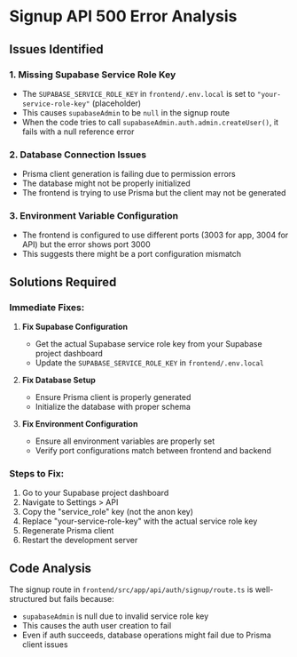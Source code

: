 # Signup API 500 Error Analysis

## Issues Identified

### 1. **Missing Supabase Service Role Key**
- The `SUPABASE_SERVICE_ROLE_KEY` in `frontend/.env.local` is set to `"your-service-role-key"` (placeholder)
- This causes `supabaseAdmin` to be `null` in the signup route
- When the code tries to call `supabaseAdmin.auth.admin.createUser()`, it fails with a null reference error

### 2. **Database Connection Issues**
- Prisma client generation is failing due to permission errors
- The database might not be properly initialized
- The frontend is trying to use Prisma but the client may not be generated

### 3. **Environment Variable Configuration**
- The frontend is configured to use different ports (3003 for app, 3004 for API) but the error shows port 3000
- This suggests there might be a port configuration mismatch

## Solutions Required

### Immediate Fixes:

1. **Fix Supabase Configuration**
   - Get the actual Supabase service role key from your Supabase project dashboard
   - Update the `SUPABASE_SERVICE_ROLE_KEY` in `frontend/.env.local`

2. **Fix Database Setup**
   - Ensure Prisma client is properly generated
   - Initialize the database with proper schema

3. **Fix Environment Configuration**
   - Ensure all environment variables are properly set
   - Verify port configurations match between frontend and backend

### Steps to Fix:

1. Go to your Supabase project dashboard
2. Navigate to Settings > API
3. Copy the "service_role" key (not the anon key)
4. Replace "your-service-role-key" with the actual service role key
5. Regenerate Prisma client
6. Restart the development server

## Code Analysis

The signup route in `frontend/src/app/api/auth/signup/route.ts` is well-structured but fails because:
- `supabaseAdmin` is null due to invalid service role key
- This causes the auth user creation to fail
- Even if auth succeeds, database operations might fail due to Prisma client issues
